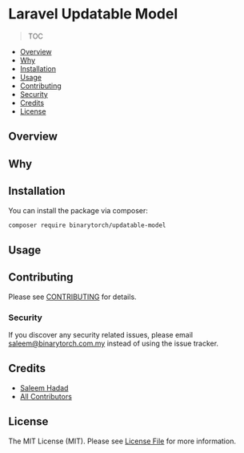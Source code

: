 # Laravel Updatable Model

> TOC

- [Overview](#overview)
- [Why](#why)
- [Installation](#installation)
- [Usage](#usage)
- [Contributing](#contributing)
- [Security](#security)
- [Credits](#credits)
- [License](#license)


## Overview

## Why

## Installation

You can install the package via composer:

```bash
composer require binarytorch/updatable-model
```

## Usage

## Contributing

Please see [CONTRIBUTING](CONTRIBUTING.md) for details.

### Security

If you discover any security related issues, please email saleem@binarytorch.com.my instead of using the issue tracker.

## Credits

- [Saleem Hadad](https://github.com/binarytorch)
- [All Contributors](../../contributors)

## License

The MIT License (MIT). Please see [License File](LICENSE.md) for more information.
